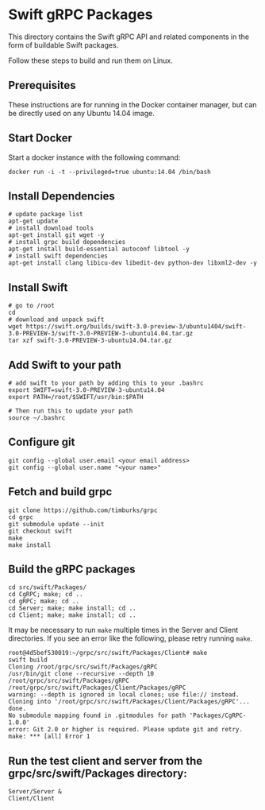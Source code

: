 # Swift gRPC Packages

This directory contains the Swift gRPC API and related components
in the form of buildable Swift packages.

Follow these steps to build and run them on Linux.

## Prerequisites

These instructions are for running in the Docker container manager,
but can be directly used on any Ubuntu 14.04 image.

## Start Docker

Start a docker instance with the following command:

`docker run -i -t --privileged=true ubuntu:14.04 /bin/bash`

## Install Dependencies

    # update package list
    apt-get update
    # install download tools
    apt-get install git wget -y
    # install grpc build dependencies
    apt-get install build-essential autoconf libtool -y 
    # install swift dependencies
    apt-get install clang libicu-dev libedit-dev python-dev libxml2-dev -y

## Install Swift

    # go to /root
    cd 
    # download and unpack swift
    wget https://swift.org/builds/swift-3.0-preview-3/ubuntu1404/swift-3.0-PREVIEW-3/swift-3.0-PREVIEW-3-ubuntu14.04.tar.gz
    tar xzf swift-3.0-PREVIEW-3-ubuntu14.04.tar.gz

## Add Swift to your path

	# add swift to your path by adding this to your .bashrc
	export SWIFT=swift-3.0-PREVIEW-3-ubuntu14.04
	export PATH=/root/$SWIFT/usr/bin:$PATH

	# Then run this to update your path
	source ~/.bashrc

## Configure git

	git config --global user.email <your email address>
	git config --global user.name "<your name>"

## Fetch and build grpc
	git clone https://github.com/timburks/grpc 
	cd grpc
	git submodule update --init
	git checkout swift
	make
	make install

## Build the gRPC packages
	cd src/swift/Packages/
	cd CgRPC; make; cd ..
	cd gRPC; make; cd ..
	cd Server; make; make install; cd ..
	cd Client; make; make install; cd ..
	
It may be necessary to run `make` multiple times in the Server and Client directories.
If you see an error like the following, please retry running `make`.

    root@4d5bef530019:~/grpc/src/swift/Packages/Client# make
    swift build
    Cloning /root/grpc/src/swift/Packages/gRPC
    /usr/bin/git clone --recursive --depth 10 /root/grpc/src/swift/Packages/gRPC /root/grpc/src/swift/Packages/Client/Packages/gRPC
    warning: --depth is ignored in local clones; use file:// instead.
    Cloning into '/root/grpc/src/swift/Packages/Client/Packages/gRPC'...
    done.
    No submodule mapping found in .gitmodules for path 'Packages/CgRPC-1.0.0'
    error: Git 2.0 or higher is required. Please update git and retry.
    make: *** [all] Error 1
	
## Run the test client and server from the grpc/src/swift/Packages directory:
	Server/Server &
	Client/Client
	
